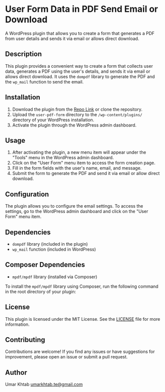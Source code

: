 # User Form Data in PDF Send Email or Download

A WordPress plugin that allows you to create a form that generates a PDF from user details and sends it via email or allows direct download.

## Description

This plugin provides a convenient way to create a form that collects user data, generates a PDF using the user's details, and sends it via email or allows direct download. It uses the `dompdf` library to generate the PDF and the `wp_mail` function to send the email.

## Installation

1. Download the plugin from the [Repo Link](https://github.com/umarkhtabte/wp-plugin-send-form-data-as-pdf-mail) or clone the repository.
2. Upload the `user-pdf-form` directory to the `/wp-content/plugins/` directory of your WordPress installation.
3. Activate the plugin through the WordPress admin dashboard.

## Usage

1. After activating the plugin, a new menu item will appear under the "Tools" menu in the WordPress admin dashboard.
2. Click on the "User Form" menu item to access the form creation page.
3. Fill in the form fields with the user's name, email, and message.
4. Submit the form to generate the PDF and send it via email or allow direct download.

## Configuration

The plugin allows you to configure the email settings. To access the settings, go to the WordPress admin dashboard and click on the "User Form" menu item.

## Dependencies

- `dompdf` library (included in the plugin)
- `wp_mail` function (included in WordPress)

## Composer Dependencies

- `mpdf/mpdf` library (installed via Composer)

To install the `mpdf/mpdf` library using Composer, run the following command in the root directory of your plugin:

## License

This plugin is licensed under the MIT License. See the [LICENSE](https://github.com/umarkhtabte/wp-plugin-send-form-data-as-pdf-mail) file for more information.

## Contributing

Contributions are welcome! If you find any issues or have suggestions for improvement, please open an issue or submit a pull request.

## Author

Umar Khtab
umarkhtab.te@gmail.com